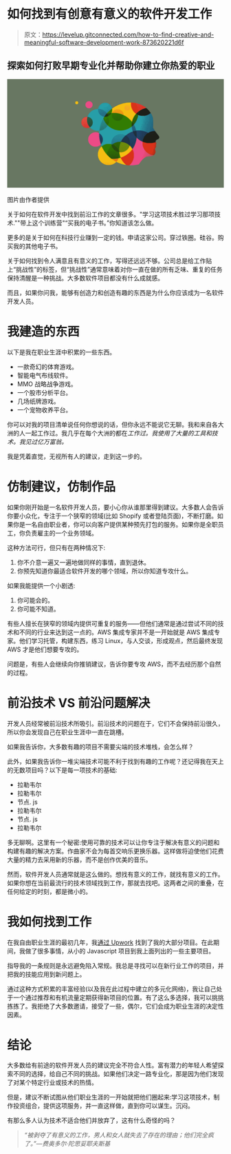 # 如何找到有创意有意义的软件开发工作

> 原文：<https://levelup.gitconnected.com/how-to-find-creative-and-meaningful-software-development-work-873620221d6f>

## 探索如何打败早期专业化并帮助你建立你热爱的职业

![](img/3be2d3a7191ffdb5bcc763b992bf9641.png)

图片由作者提供

关于如何在软件开发中找到前沿工作的文章很多。"学习这项技术胜过学习那项技术.""带上这个训练营"“买我的电子书。”你知道该怎么做。

更多的是关于如何在科技行业赚到一定的钱。申请这家公司。穿过铁圈。硅谷。购买我的其他电子书。

关于如何找到令人满意且有意义的工作，写得还远远不够。公司总是给工作贴上“挑战性”的标签，但“挑战性”通常意味着对你一直在做的所有乏味、重复的任务保持清醒是一种挑战。大多数软件项目都没有什么成就感。

而且，如果你问我，能够有创造力和创造有趣的东西是为什么你应该成为一名软件开发人员。

# **我建造的东西**

以下是我在职业生涯中积累的一些东西。

*   一款奇幻的体育游戏。
*   智能电气布线软件。
*   MMO 战略战争游戏。
*   一个股市分析平台。
*   几场纸牌游戏。
*   一个宠物收养平台。

你可以对我的项目清单说任何你想说的话，但你永远不能说它无聊。我和来自各大洲的人一起工作过。我几乎在每个大洲的都在*工作过。我使用了大量的工具和技术。我见过亿万富翁。*

我是凭着直觉，无视所有人的建议，走到这一步的。

# **仿制建议，仿制作品**

如果你刚开始是一名软件开发人员，要小心你从谁那里得到建议。大多数人会告诉你要小众化，专注于一个狭窄的领域(比如 Shopify 或者登陆页面)，不断打磨。如果你是一名自由职业者，你可以向客户提供某种预先打包的服务。如果你是全职员工，你负责雇主的一个业务领域。

这种方法可行，但只有在两种情况下:

1.  你不介意一遍又一遍地做同样的事情，直到退休。
2.  你预先知道你最适合软件开发的哪个领域，所以你知道专攻什么。

如果我能提供一个小剧透:

1.  你可能会的。
2.  你可能不知道。

有些人擅长在狭窄的领域内提供可重复的服务——但他们通常是通过尝试不同的技术和不同的行业来达到这一点的。AWS 集成专家并不是一开始就是 AWS 集成专家。他们学习托管，构建东西，练习 Linux，与人交谈，形成观点，然后最终发现 AWS 才是他们想要专攻的。

问题是，有些人会继续向你推销建议，告诉你要专攻 AWS，而不去经历那个自然的过程。

# **前沿技术 VS 前沿问题解决**

开发人员经常被前沿技术所吸引。前沿技术的问题在于，它们不会保持前沿很久，所以你会发现自己在职业生涯中一直在跳槽。

如果我告诉你，大多数有趣的项目不需要尖端的技术堆栈，会怎么样？

此外，如果我告诉你一堆尖端技术可能不利于找到有趣的工作呢？还记得我在天上的无数项目吗？以下是每一项技术的基础:

*   拉勒韦尔
*   拉勒韦尔
*   节点. js
*   拉勒韦尔
*   节点. js
*   拉勒韦尔

多无聊啊。这里有一个秘密:使用可靠的技术可以让你专注于解决有意义的问题和构建有趣的解决方案。作曲家不会为每首交响乐更换乐器。这样做将迫使他们花费大量的精力去采用新的乐器，而不是创作优美的音乐。

然而，软件开发人员通常就是这么做的。想找有意义的工作，就找有意义的工作。如果你想在当前最流行的技术领域找到工作，那就去找吧。这两者之间的重叠，在任何给定的时刻，都是微小的。

# **我如何找到工作**

在我自由职业生涯的最初几年，我[通过 Upwork](https://jovancicmil.com/blog/how-i-made-over-150k-on-upwork) 找到了我的大部分项目。在此期间，我做了很多事情，从小的 Javascript 项目到我上面列出的一些主要项目。

指导我的一条规则是永远避免陷入常规。我总是寻找可以在新行业工作的项目，并把我的技能应用到新问题上。

通过这种方式积累的丰富经验(以及我在此过程中建立的多元化网络)，我让自己处于一个通过推荐和有机流量定期获得新项目的位置。有了这么多选择，我可以挑挑拣拣了。我拒绝了大多数邀请，接受了一些，偶尔，它们会成为职业生涯的决定性因素。

# **结论**

大多数给有前途的软件开发人员的建议完全不符合人性。富有潜力的年轻人希望探索不同的选择，给自己不同的挑战。如果他们决定一路专业化，那是因为他们发现了对某个特定行业或技术的热情。

但是，建议不断试图从他们职业生涯的一开始就把他们圈起来:学习这项技术，制作投资组合，提供这项服务，并一直这样做，直到你可以谋生。沉闷。

有那么多人认为技术不适合他们并放弃了，这有什么奇怪的吗？

> *“被剥夺了有意义的工作，男人和女人就失去了存在的理由；他们完全疯了。”—费奥多尔·陀思妥耶夫斯基*